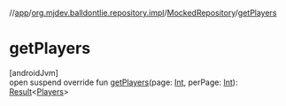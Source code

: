 //[app](../../../index.md)/[org.mjdev.balldontlie.repository.impl](../index.md)/[MockedRepository](index.md)/[getPlayers](get-players.md)

# getPlayers

[androidJvm]\
open suspend override fun [getPlayers](get-players.md)(page: [Int](https://kotlinlang.org/api/latest/jvm/stdlib/kotlin/-int/index.html), perPage: [Int](https://kotlinlang.org/api/latest/jvm/stdlib/kotlin/-int/index.html)): [Result](https://kotlinlang.org/api/latest/jvm/stdlib/kotlin/-result/index.html)&lt;[Players](../../org.mjdev.balldontlie.model/-players/index.md)&gt;
